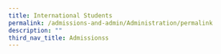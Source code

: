 ```yaml
---
title: International Students
permalink: /admissions-and-admin/Administration/permalink
description: ""
third_nav_title: Admissionss
---
```


